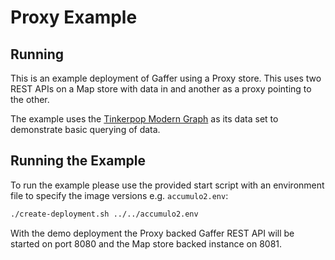 # Proxy Example

## Running

This is an example deployment of Gaffer using a Proxy store. This uses two REST
APIs on a Map store with data in and another as a proxy pointing to the other.

The example uses the
[Tinkerpop Modern Graph](https://tinkerpop.apache.org/docs/current/tutorials/the-gremlin-console/#toy-graphs)
as its data set to demonstrate basic querying of data.

## Running the Example

To run the example please use the provided start script with an environment file
to specify the image versions e.g. `accumulo2.env`:

```bash
./create-deployment.sh ../../accumulo2.env
```

With the demo deployment the Proxy backed Gaffer REST API will be started on port 8080
and the Map store backed instance on 8081.
